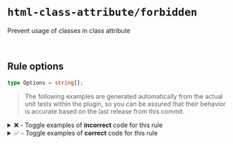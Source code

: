 <!--

  DO NOT EDIT.

  This markdown file was autogenerated using npm run docs from following files: 
  - src/rules/forbidden/tests/valid.ts
  - src/rules/forbidden/tests/invalid.ts

  In order to update this file, it is therefore those files which need to be updated, as well as potentially the generator script:
  - src/docs/generate-doc-page.ts
  or one of the templates it uses:
    - src/docs/templates/rule-page-doc.ts
    - src/docs/templates/invalid-case-doc.ts
    - src/docs/templates/valid-case-doc.ts
-->

# `html-class-attribute/forbidden`

Prevent usage of classes in class attribute

<br>

## Rule options

```ts
type Options = string[];
```





> The following examples are generated automatically from the actual unit tests within the plugin, so you can be assured that their behavior is accurate based on the last release from this commit. 

<details>
<summary>❌ - Toggle examples of <strong>incorrect</strong> code for this rule</summary>

<br>

#### Config
```json
{
    "rules": {
        "html-class-attribute/forbidden": [
            "error",
            [
                [
                    "invalid"
                ]
            ]
        ]
    }
}
```

#### ❌ Invalid Code

```html
<h1 class="invalid">Foo</h1>
           ~~~~~~~
```



<br>

#### Config
```json
{
    "rules": {
        "html-class-attribute/forbidden": [
            "error",
            [
                [
                    "^invalid"
                ]
            ]
        ]
    }
}
```

#### ❌ Invalid Code

```html
<h1 class="invalid">Foo</h1>
           ~~~~~~~
```



<br>

#### Config
```json
{
    "rules": {
        "html-class-attribute/forbidden": [
            "error",
            [
                [
                    "^inval"
                ]
            ]
        ]
    }
}
```

#### ❌ Invalid Code

```html
<h1 class="invalid">Foo</h1>
           ~~~~~~~
```



<br>

#### Config
```json
{
    "rules": {
        "html-class-attribute/forbidden": [
            "error",
            [
                [
                    "val"
                ]
            ]
        ]
    }
}
```

#### ❌ Invalid Code

```html
<h1 class="invalid">Foo</h1>
           ~~~~~~~
```



<br>

#### Config
```json
{
    "rules": {
        "html-class-attribute/forbidden": [
            "error",
            [
                [
                    "lid$"
                ]
            ]
        ]
    }
}
```

#### ❌ Invalid Code

```html
<h1 class="invalid">Foo</h1>
           ~~~~~~~
```



<br>

#### Config
```json
{
    "rules": {
        "html-class-attribute/forbidden": [
            "error",
            [
                [
                    "^col-\\d+"
                ]
            ]
        ]
    }
}
```

#### ❌ Invalid Code

```html
<h1 class="col col-test col-12">Foo</h1>
           ~~~~~~~~~~~~~~~~~~~
```



</details>


<details>
<summary>✅ - Toggle examples of <strong>correct</strong> code for this rule</summary>

<br>

#### Config
```json
{
    "rules": {
        "html-class-attribute/forbidden": [
            "error",
            [
                [
                    "invalid"
                ]
            ]
        ]
    }
}
```

#### ✅ Valid Code

```html
<h1 class="valid">Foo</h1>
```

<br>

#### Config
```json
{
    "rules": {
        "html-class-attribute/forbidden": [
            "error",
            [
                [
                    "^val$"
                ]
            ]
        ]
    }
}
```

#### ✅ Valid Code

```html
<h1 class="valid">Foo</h1>
```

</details>

